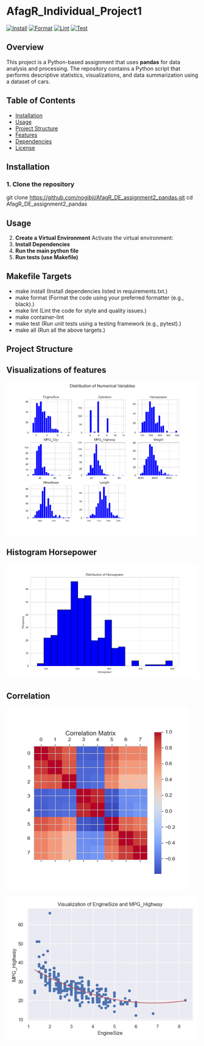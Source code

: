 # AfagR_Individual_Project1

[![Install](https://github.com/nogibjj/AfagR_DE_assignment2_pandas/actions/workflows/install.yml/badge.svg)](https://github.com/nogibjj/AfagR_DE_assignment2_pandas/actions/workflows/install.yml)
[![Format](https://github.com/nogibjj/AfagR_DE_assignment2_pandas/actions/workflows/format.yml/badge.svg)](https://github.com/nogibjj/AfagR_DE_assignment2_pandas/actions/workflows/format.yml)
[![Lint](https://github.com/nogibjj/AfagR_DE_assignment2_pandas/actions/workflows/lint.yml/badge.svg)](https://github.com/nogibjj/AfagR_DE_assignment2_pandas/actions/workflows/lint.yml)
[![Test](https://github.com/nogibjj/AfagR_DE_assignment2_pandas/actions/workflows/test.yml/badge.svg)](https://github.com/nogibjj/AfagR_DE_assignment2_pandas/actions/workflows/test.yml)


## Overview
This project is a Python-based assignment that uses **pandas** for data analysis and processing. The repository contains a Python script that performs descriptive statistics, visualizations, and data summarization using a dataset of cars.

## Table of Contents
- [Installation](#installation)
- [Usage](#usage)
- [Project Structure](#project-structure)
- [Features](#features)
- [Dependencies](#dependencies)
- [License](#license)

## Installation

### 1. Clone the repository

git clone https://github.com/nogibjj/AfagR_DE_assignment2_pandas.git
cd AfagR_DE_assignment2_pandas

## Usage 
2. **Create a Virtual Environment**
Activate the virtual environment:
3. **Install Dependencies**
4. **Run the main python file**
5. **Run tests (use Makefile)**


## Makefile Targets
- make install (Install dependencies listed in requirements.txt.)
- make format (Format the code using your preferred formatter (e.g., black).)
- make lint (Lint the code for style and quality issues.)
- make container-lint
- make test (Run unit tests using a testing framework (e.g., pytest).)
- make all (Run all the above targets.)

## Project Structure

## Visualizations of features
![desc](All_features_distribution.png)


## Histogram Horsepower
![congress_viz](Horsepower_histogram.png)

## Correlation
![congress_viz3](correlation_matrix.png)


![congress_viz2](Visualization_of_EngineSize_&_MPG_Highway.png)











